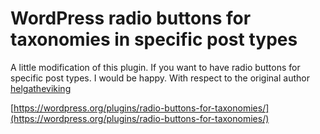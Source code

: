 # WordPress radio buttons for taxonomies in specific post types

A little modification of this plugin. If you want to have radio buttons for specific post types. I would be happy. With respect to the original author [helgatheviking](https://www.kathyisawesome.com/)

[https://wordpress.org/plugins/radio-buttons-for-taxonomies/](https://wordpress.org/plugins/radio-buttons-for-taxonomies/)